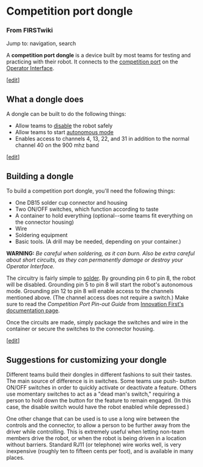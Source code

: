 # Competition port dongle

### From FIRSTwiki

Jump to: navigation, search

A **competition port dongle** is a device built by most teams for testing and
practicing with their robot. It connects to the [competition
port](Competition_port "Competition port" ) on the [Operator
Interface](operator-interface).

[[edit](/index.php?title=Competition_port_dongle&action=edit&section=1 "Edit
section: What a dongle does" )]

## What a dongle does

A dongle can be built to do the following things:

  * Allow teams to [disable](Disabled "Disabled" ) the robot safely 
  * Allow teams to start [autonomous mode](Autonomous_mode "Autonomous mode" )
  * Enables access to channels 4, 13, 22, and 31 in addition to the normal channel 40 on the 900 mhz band 

[[edit](/index.php?title=Competition_port_dongle&action=edit&section=2 "Edit
section: Building a dongle" )]

## Building a dongle

To build a competition port dongle, you'll need the following things:

  * One DB15 solder cup connector and housing 
  * Two ON/OFF switches, which function according to taste 
  * A container to hold everything (optional--some teams fit everything on the connector housing) 
  * Wire 
  * Soldering equipment 
  * Basic tools. (A drill may be needed, depending on your container.) 

**WARNING:** _Be careful when soldering, as it can burn. Also be extra careful about short circuits, as they can permanently damage or destroy your Operator Interface._

The circuitry is fairly simple to [solder](Soldering "Soldering" ).
By grounding pin 6 to pin 8, the robot will be disabled. Grounding pin 5 to
pin 8 will start the robot's autonomous mode. Grounding pin 12 to pin 8 will
enable access to the channels mentioned above. (The channel access does not
require a switch.) Make sure to read the _Competition Port Pin-out Guide_ from
[Innovation First's documentation
page](http://innovationfirst.com/FIRSTRobotics/documentation.htm
"http://innovationfirst.com/FIRSTRobotics/documentation.htm" ).

Once the circuits are made, simply package the switches and wire in the
container or secure the switches to the connector housing.

[[edit](/index.php?title=Competition_port_dongle&action=edit&section=3 "Edit
section: Suggestions for customizing your dongle" )]

## Suggestions for customizing your dongle

Different teams build their dongles in different fashions to suit their
tastes. The main source of difference is in switches. Some teams use push-
button ON/OFF switches in order to quickly activate or deactivate a feature.
Others use momentary switches to act as a "dead man's switch," requiring a
person to hold down the button for the feature to remain engaged. (In this
case, the disable switch would have the robot enabled while depressed.)

One other change that can be used is to use a long wire between the controls
and the connector, to allow a person to be further away from the driver while
controlling. This is extremely useful when letting non-team members drive the
robot, or when the robot is being driven in a location without barriers.
Standard RJ11 (or telephone) wire works well, is very inexpensive (roughly ten
to fifteen cents per foot), and is available in many places.


